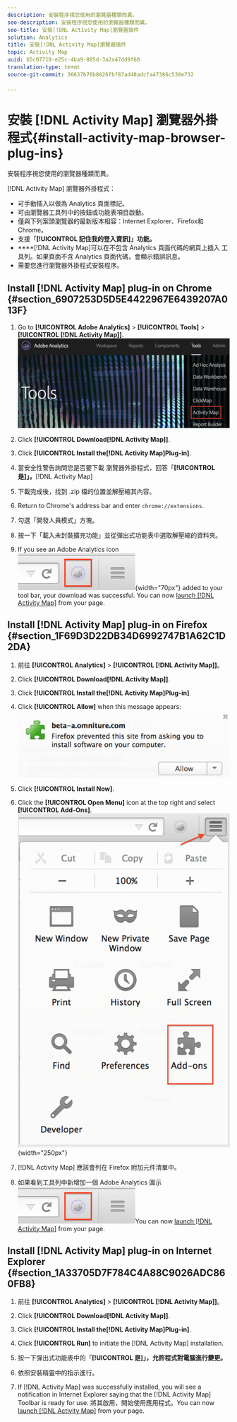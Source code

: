 ```yaml
---
description: 安裝程序視您使用的瀏覽器種類而異。
seo-description: 安裝程序視您使用的瀏覽器種類而異。
seo-title: 安裝[!DNL Activity Map]瀏覽器插件
solution: Analytics
title: 安裝[!DNL Activity Map]瀏覽器插件
topic: Activity Map
uuid: b5c07718-e25c-4ba9-885d-3a2a47dd9f60
translation-type: tm+mt
source-git-commit: 36637b76b8026fbf87ad48adcfa47386c530e732

---
```



# 安裝 [!DNL Activity Map] 瀏覽器外掛程式{#install-activity-map-browser-plug-ins}

安裝程序視您使用的瀏覽器種類而異。

[!DNL Activity Map] 瀏覽器外掛程式：

* 可手動插入以做為 Analytics 頁面標記。
* 可由瀏覽器工具列中的按鈕或功能表項目啟動。
* 僅與下列案頭瀏覽器的最新版本相容：Internet Explorer、Firefox和Chrome。
* 支援「**[!UICONTROL 記住我的登入資訊]」功能。**
* ****[!DNL Activity Map]可以在不包含 Analytics 頁面代碼的網頁上插入 工具列。如果頁面不含 Analytics 頁面代碼，會顯示錯誤訊息。
* 需要您進行瀏覽器外掛程式安裝程序。

## Install [!DNL Activity Map] plug-in on Chrome {#section_6907253D5D5E4422967E6439207A013F}

1. Go to **[!UICONTROL Adobe Analytics]** &gt; **[!UICONTROL Tools]** &gt; **[!UICONTROL [!DNL Activity Map]]**.  ![](assets/install_am.png)

1. Click **[!UICONTROL Download[!DNL Activity Map]]**.
1. Click **[!UICONTROL Install the[!DNL Activity Map]Plug-in]**.
1. 當安全性警告詢問您是否要下載 瀏覽器外掛程式，回答「**[!UICONTROL 是]」。**[!DNL Activity Map]
1. 下載完成後，找到 .zip 檔的位置並解壓縮其內容。
1. Return to Chrome's address bar and enter `chrome://extensions`.
1. 勾選「開發人員模式」方塊。
1. 按一下「載入未封裝擴充功能」並從彈出式功能表中選取解壓縮的資料夾。
1. If you see an Adobe Analytics icon  ![](assets/an_icon.png){width="70px"} added to your tool bar, your download was successful. You can now [launch [!DNL Activity Map]](/help/analyze/activity-map/activitymap-getting-started/activitymap-getting-started-users/activitymap-launch.md) from your page.

## Install [!DNL Activity Map] plug-in on Firefox {#section_1F69D3D22DB34D6992747B1A62C1D2DA}

1. 前往 **[!UICONTROL Analytics]** &gt; **[!UICONTROL [!DNL Activity Map]]**。

1. Click **[!UICONTROL Download[!DNL Activity Map]]**.
1. Click **[!UICONTROL Install the[!DNL Activity Map]Plug-in]**.
1. Click **[!UICONTROL Allow]** when this message appears: ![](assets/firefox_install2.png)

1. Click **[!UICONTROL Install Now]**.
1. Click the **[!UICONTROL Open Menu]** icon at the top right and select **[!UICONTROL Add-Ons]**. ![](assets/firefox_install3.png){width="250px"}

1. [!DNL Activity Map] 應該會列在 Firefox 附加元件清單中。
1. 如果看到工具列中新增加一個 Adobe Analytics 圖示 ![，表示下載成功。](assets/an_icon.png)You can now [launch [!DNL Activity Map]](/help/analyze/activity-map/activitymap-getting-started/activitymap-getting-started-users/activitymap-launch.md) from your page.

## Install [!DNL Activity Map] plug-in on Internet Explorer {#section_1A33705D7F784C4A88C9026ADC860FB8}

1. 前往 **[!UICONTROL Analytics]** &gt; **[!UICONTROL [!DNL Activity Map]]**。

1. Click **[!UICONTROL Download[!DNL Activity Map]]**.
1. Click **[!UICONTROL Install the[!DNL Activity Map]Plug-in]**.
1. Click **[!UICONTROL Run]** to initiate the [!DNL Activity Map] installation.
1. 按一下彈出式功能表中的「**[!UICONTROL 是]」，允許程式對電腦進行變更。**
1. 依照安裝精靈中的指示進行。
1. If [!DNL Activity Map] was successfully installed, you will see a notification in Internet Explorer saying that the [!DNL Activity Map] Toolbar is ready for use. 將其啟用，開始使用應用程式。You can now [launch [!DNL Activity Map]](/help/analyze/activity-map/activitymap-getting-started/activitymap-getting-started-users/activitymap-launch.md) from your page.
